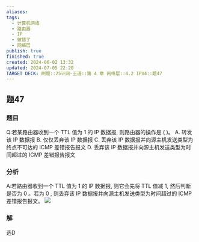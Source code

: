 ```yaml
---
aliases: 
tags:
  - 计算机网络
  - 路由器
  - IP
  - 做错了
  - 网络层
publish: true
finished: true
created: 2024-06-02 13:32
updated: 2024-07-05 22:20
TARGET DECK: 刷题::25计网-王道::第 4 章 网络层::4.2 IPV4::题47
---
```


## 题47
### 题目
Q:若某路由器收到一个 TTL 值为 1 的 IP 数据报, 则路由器的操作是 ( )。
A. 转发该 IP 数据报
B. 仅仅丢弃该 IP 数据报
C. 丢弃该 IP 数据报并向源主机发送类型为终点不可达的 ICMP 差错报告报文
D. 丢弃该 IP 数据报并向源主机发送类型为时间超过的 ICMP 差错报告报文
### 分析
A:若路由器收到一个 TTL 值为 1 的 IP 数据报, 则它会先将 TTL 值减 1, 然后判断是否为 0 。若为 0 , 则丢弃该 IP 数据报并向源主机发送类型为时间超过的 ICMP 差错报告报文。
![](https://img.hwenyi.live/202407052220236.webp)
### 解
选D

